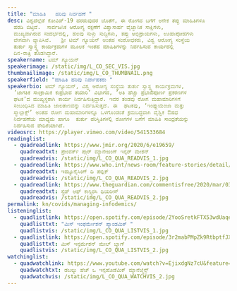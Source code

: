 ```yaml
---
title: "ಮಾಹಿತಿ   ಹರಿವು ನಿರ್ವಹಣೆ "
desc: ವಿಶ್ವದೆಲ್ಲೆಡೆ ಕೋವಿಡ್-19 ಹರಡುವುದರ ಜೊತೆಗೆ, ಈ ರೋಗದ ಬಗೆಗೆ ಅನೇಕ ತಪ್ಪು ಮಾಹಿತಿಗಳೂ
  ಹರಡಿ ಬಿಟ್ಟಿವೆ.  ಸಾರ್ವಜನಿಕ ಆರೋಗ್ಯ ರಕ್ಷಣೆಗೆ ವಿಶ್ವಾಸಾರ್ಹ ವೈಜ್ಞಾನಿಕ ಸಾಕ್ಷಿಗಳು,
  ಮುಖ್ಯವಾಗಿರುವ ಸಂದರ್ಭದಲ್ಲಿ, ಹಲವು ಸುಳ್ಳು ಸುದ್ದಿಗಳು, ತಪ್ಪು ಅಭಿಪ್ರಾಯಗಳು, ಊಹಾಪೋಹಗಳು
  ವೇಗವಾಗಿ ವ್ಯಾಪಿಸಿವೆ.   ಶ್ರೀ ಟಿಮ್‌ ಗ್ಯೂಯನ್ ಅಂತಹ ಸಂಶೋಧಕರು, ವಿಶ್ವ ಆರೋಗ್ಯ ಸಂಸ್ಥೆಯ
  ತುರ್ತು ಸ್ವಾಸ್ಥ್ಯ ಕಾರ್ಯಕ್ರಮಗಳ ಮೂಲಕ ಇಂತಹ ಮಾಹಿತಿಗಳನ್ನು ನಿರ್ವಹಿಸುವ ಕಾರ್ಯದಲ್ಲಿ
  ದಿನ-ರಾತ್ರಿ ತೊಡಗಿದ್ದಾರೆ.
speakername: ಟಿಮ್‌ ಗ್ಯೂಯನ್
speakerimage: /static/img/L_CO_SEC_VIS.jpg
thumbnailimage: /static/img/L_CO_THUMBNAIL.png
speakerfield: "ಮಾಹಿತಿ ಹರಿವು ನಿರ್ವಾಹಕರು "
speakerbio: ಟಿಮ್‌ ಗ್ಯೂಯನ್, ವಿಶ್ವ ಆರೋಗ್ಯ ಸಂಸ್ಥೆಯ ತುರ್ತು ಸ್ವಾಸ್ಥ್ಯ ಕಾರ್ಯಕ್ರಮಗಳ,
  ʼಜಾಗತಿಕ ಸಾಂಕ್ರಾಮಿಕ ಕುಪ್ರಭಾವ ತಯಾರಿʼ ವಿಭಾಗದ, ʼಅತಿ ಹೆಚ್ಚು ಪ್ರಭಾವಪೂರ್ಣ ಪ್ರಕರಣಗಳ
  ಘಟಕʼದ ಮುಖ್ಯಸ್ಥರಾಗಿ ಕಾರ್ಯ ನಿರ್ವಹಿಸುತ್ತಿದ್ದಾರೆ. ಇವರ ತಂಡವು ರೋಗ ಮಹಾಮಾರಿಗಳಿಗೆ
  ಸಂಬಂಧಿಸಿದ ಮಾಹಿತಿ ಜಾಲತಾಣವನ್ನು ನಿರ್ವಹಿಸುತ್ತದೆ. ಈ  ಘಟಕವು, ʼಇಂಫ್ಲುಯೆಂಜಾ ಮತ್ತು
  ಸ್ಮಾಲ್ಪಾಕ್ಸ್‌ʼ ಅಂತಹ ರೋಗ ಮಹಾಮಾರಿಗಳನ್ನೂ ಒಳಗೊಂಡಂತೆ ಕ್ರಮಬದ್ಧವಾಗಿ ವೈಶ್ವಿಕ ಔಷಧ
  ನಿರ್ವಹಣೆಯ ಮಾಧ್ಯಮ ಹಾಗೂ  ತುರ್ತು ಪರಿಸ್ಥಿತಿಗಳಲ್ಲಿ ರೋಗಗಳ ಬಗೆಗೆ ಮಾಹಿತಿ ಸಾಂದ್ರತೆಯನ್ನು
  ನಿರ್ವಹಿಸುವ ವೇದಿಕೆಯಾಗಿದೆ.
videosrc: https://player.vimeo.com/video/541533684
readinglist:
  - quadreadlink: https://www.jmir.org/2020/6/e19659/
    quadreadtxt: ಪ್ರೇಂವರ್ಕ್‌ ಪಾ಼ರ್ ಮ್ಯಾನೇಜಿಂಗ್‌ ಇನ್ಫರ್‌ ಮೇಶನ್
    quadreadvis: /static/img/L_CO_QUA_READVIS_1.jpg
  - quadreadlink: https://www.who.int/news-room/feature-stories/detail/immunizing-the-public-against-misinformation
    quadreadtxt: ಇಮ್ಯೂನೈಸಿಂಗ್‌ ದಿ ಪಬ್ಲಿಕ್‌
    quadreadvis: /static/img/L_CO_QUA_READVIS_2.jpg
  - quadreadlink: https://www.theguardian.com/commentisfree/2020/mar/03/coronavirus-conspiracy-theories-virus-social-media
    quadreadtxt: ಸ್ಪ್ರೆಡ್‌ ಆಫ್ ಕಾನ್ಸ್ಪಿರಸಿ ಥಿಯರೀಸ್‌
    quadreadvis: /static/img/L_CO_QUA_READVIS_2.jpg
permalink: kn/covids/managing-infodemics/
listeninglist:
  - quadlistlink: https://open.spotify.com/episode/2YooSretkFTX53wdUaqepa
    quadlisttxt: "ಮಿಸ್‌ ಇಂಫರ್ಮೇಶನ್‌ ಪ್ಯಾಂಡಮಿಕ್‌ "
    quadlistvis: /static/img/L_CO_QUA_LISTVIS_1.jpg
  - quadlistlink: https://open.spotify.com/episode/3r2mabPMpZk9RtbptfJXGa
    quadlisttxt: ಮಿಸ್‌ ಇನ್ಫರ್ಮೆಶನ್‌ ಮೇಲ್‌ ಬ್ಯಾಗ್‌
    quadlistvis: /static/img/L_CO_QUA_LISTVIS_2.jpg
watchinglist:
  - quadwatchlink: https://www.youtube.com/watch?v=EjixdgNz7cU&feature=youtu.be&ab_channel=purnatt
    quadwatchtxt: ಡಬಲ್ಯು ಹೆಚ್‌ ಒ ಇನ್ಪಹೊಡೆಮಿಕ್‌ ಮ್ಯಾನೆಜ್ಮೆನ್ಟ್‌
    quadwatchvis: /static/img/L_CO_QUA_WATCHVIS_2.jpg
---
```

